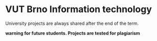 # VUT Brno Information technology

University projects are always shared after the end of the term.

**warning for future students. Projects are tested for plagiarism**
